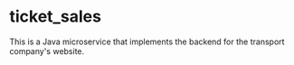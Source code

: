 # ticket_sales
This is a Java microservice that implements the backend for the transport company's website.
